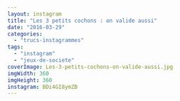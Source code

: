 ```yaml
---
layout: instagram
title: "Les 3 petits cochons : on valide aussi"
date: "2016-03-29"
categories: 
  - "trucs-instagrammes"
tags: 
  - "instagram"
  - "jeux-de-societe"
coverImage: Les-3-petits-cochons-on-valide-aussi.jpg
imgWidth: 360
imgHeight: 360
instagram: BDi4GI8ymZB
---
```

